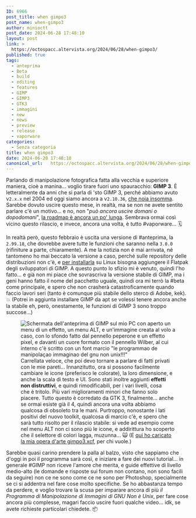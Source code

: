 ```yaml
---
ID: 6966
post_title: when gimpo3
post_name: when-gimpo3
author: minioctt
post_date: 2024-06-28 17:48:10
layout: post
link: >
  https://octospacc.altervista.org/2024/06/28/when-gimpo3/
published: true
tags:
  - anteprima
  - Beta
  - build
  - editing
  - features
  - GIMP
  - GIMP3
  - GTK3
  - immagini
  - new
  - news
  - preview
  - release
  - vaporware
categories:
  - Senza categoria
title: when gimpo3
date: 2024-06-28 17:48:10
canonical_url:   https://octospacc.altervista.org/2024/06/28/when-gimpo3/
---
```

<!-- wp:paragraph -->
<p>Parlando di manipolazione fotografica fatta alla vecchia e superiore maniera, cioè a manina... voglio tirare fuori uno spauracchio: <strong>GIMP 3</strong>. È letteralmente da anni che si parla di 'sto GIMP 3, perché abbiamo avuto v<code>2.x.x</code> nel 2004 ed oggi siamo ancora a v<code>2.10.36</code>, <a href="https://www.gimp.org/about/history.html">che noia insomma</a>. Sarebbe dovuto uscire questo mese, in realtà, ma se non ne avete sentito parlare c'è un motivo... e no, non "<em>può ancora uscire domani o dopodomani</em>", <a href="https://gitlab.gnome.org/GNOME/gimp/-/issues/10373">la roadmap è ancora un po' lunga</a>. Sembrava ormai così vicino questo rilascio, e invece, ancora una volta, è tutto #vaporware... 🗓️</p>
<!-- /wp:paragraph -->

<!-- wp:paragraph -->
<p>In realtà però, questo febbraio è uscita una versione di #anteprima, la <code>2.99.18</code>, che dovrebbe avere tutte le funzioni che saranno nella <code>3.0.0</code> (rifiniture a parte, chiaramente). A me la notizia non è mai arrivata, né tantomeno ho mai beccato la versione a caso, perché sulle repository delle distribuzioni non c'è, e <a href="https://www.gimp.org/downloads/devel/">per installarla</a> su Linux bisogna aggiungere il Flatpak degli sviluppatori di GIMP. A questo punto lo sfizio mi è venuto, quindi l'ho fatto... e già non mi piace che sovrascriva la versione stabile di GIMP, ma i geni hanno fatto il nome del pacchetto uguale, quindi ora mi terrò la #beta come principale, e spero che non crasherà catastroficamente quando faccio lavori seri (tanto è comunque più stabile dello sterco di Adobe, kek). 💥️ (Potrei in aggiunta installare GIMP da apt se volessi tenere ancora anche la stabile eh, però, onestamente, le funzioni di GIMP 3 sono troppo succose...)</p>
<!-- /wp:paragraph -->

<!-- wp:paragraph -->
<p></p>
<!-- /wp:paragraph -->

<!-- wp:image {"id":6967,"sizeSlug":"large","linkDestination":"none"} -->
<figure class="wp-block-image size-large"><img src="{{site.cdnurl}}/assets/uploads/2024/06/gimpo3-960x528.png" alt="Schermata dell'anteprima di GIMP sul mio PC con aperto un menu di un effetto, un menu ALT, e un'immagine creata al volo a caso, con lo sfondo fatto dal pennello peperone e un effetto pixel, e davanti un cuore formato con il pennello Wilber, al cui interno c'è scritto con un font marcio &quot;le programmao de manipolaçao immaginao del gnu non unix!!!&quot;" class="wp-image-6967"/><figcaption class="wp-element-caption">Carrellata veloce, che poi devo tornare a parlare di fatti privati con le mie pareti... Innanzitutto, ora si possono facilmente cambiare le icone (preferisco le colorate), la loro dimensione, e anche la scala di testo e UI. Sono stati inoltre aggiunti <strong>effetti non distruttivi</strong>, e quindi rimodificabili, per i vari livelli, cosa che è tritolo. Più vari miglioramenti minori che fanno solo piacere. Tutto questo è corredato da GTK 3, finalmente... anche se ormai esiste già il 4, quindi ancora una volta abbiamo qualcosa di obsoleto tra le mani. Purtroppo, nonostante i lati positivi del nuovo toolkit, qualcosa di marcio c'è, e spero che sarà tutto risolto per il rilascio stabile: si vede ad esempio come nel menu ALT non ci sono più le icone, e addirittura ho scoperto che il selettore di colori lagga, muzunna... 🙀️ (E <a href="https://hlb0.octt.eu.org/Drive/Misc/gimpo3.xcf">qui ho caricato la mia opera d'arte gimpo3.xcf</a>, per chi vuole.)</figcaption></figure>
<!-- /wp:image -->

<!-- wp:paragraph -->
<p></p>
<!-- /wp:paragraph -->

<!-- wp:paragraph -->
<p>Sarebbe quasi carino prendere la palla al balzo, visto che sappiamo che d'oggi in poi il programma sarà così, e iniziare a fare dei nuovi tutorial... in generale #GIMP non riceve l'amore che merita, e guide effettive di livello medio-alto (le domande e risposte sui forum non contano, non sono facili da seguire) non ce ne sono come ce ne sono per Photoshop, specialmente se ci si addentra nel fare cose molto specifiche. Se ho abbastanza tempo da perdere, e voglio trovare la scusa per imparare ancora di più <em>il Programma di Manipolazione di Immagini di GNU Non è Unix</em>, per fare cose ancora più complesse, magari faccio uscire fuori qualche video... idk, se avete richieste particolari chiedete. 📦️</p>
<!-- /wp:paragraph -->